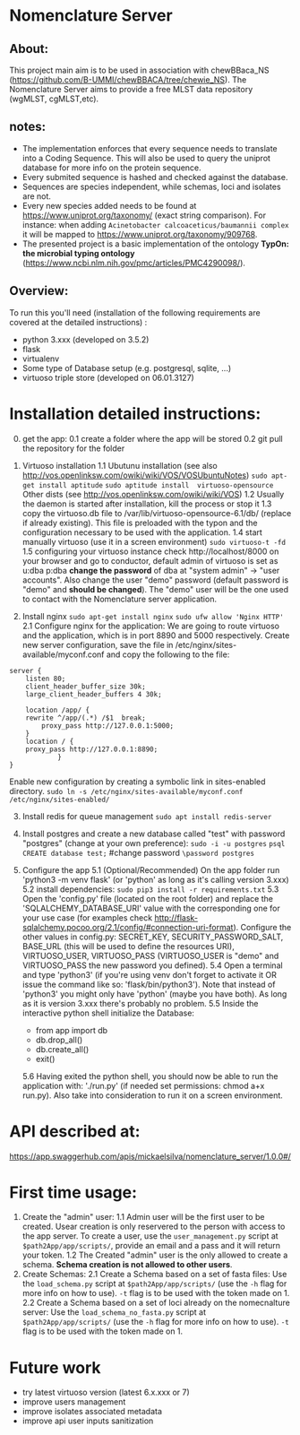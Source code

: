 # Nomenclature Server

## About:
This project main aim is to be used in association with chewBBaca_NS (https://github.com/B-UMMI/chewBBACA/tree/chewie_NS). The Nomenclature Server aims to provide a free MLST data repository (wgMLST, cgMLST,etc).

## notes:
 * The implementation enforces that every sequence needs to translate into a Coding Sequence. This will also be used to query the uniprot database for more info on the protein sequence.
 * Every submited sequence is hashed and checked against the database.
 * Sequences are species independent, while schemas, loci and isolates are not.
 * Every new species added needs to be found at https://www.uniprot.org/taxonomy/ (exact string comparison). For instance: when adding `Acinetobacter calcoaceticus/baumannii complex` it will be mapped to https://www.uniprot.org/taxonomy/909768.
 * The presented project is a basic implementation of the ontology **TypOn: the microbial typing ontology** (https://www.ncbi.nlm.nih.gov/pmc/articles/PMC4290098/).

## Overview:
To run this you'll need (installation of the following requirements are covered at the detailed instructions) :
- python 3.xxx (developed on 3.5.2)
- flask
- virtualenv
- Some type of Database setup (e.g. postgresql, sqlite, ...)
- virtuoso triple store (developed on 06.01.3127)

# Installation detailed instructions:

0. get the app:
0.1 create a folder where the app will be stored
0.2 git pull the repository for the folder

1. Virtuoso installation
1.1  Ubutunu installation (see also http://vos.openlinksw.com/owiki/wiki/VOS/VOSUbuntuNotes)
`sudo apt-get install aptitude`
`sudo aptitude install  virtuoso-opensource`
Other dists (see http://vos.openlinksw.com/owiki/wiki/VOS)
1.2 Usually the daemon is started after installation, kill the process or stop it
1.3 copy the virtuoso.db file to /var/lib/virtuoso-opensource-6.1/db/ (replace if already existing). This file is preloaded with the typon and the configuration necessary to be used with the application.
1.4 start manually virtuoso (use it in a screen environment)
`sudo virtuoso-t -fd`
1.5 configuring your virtuoso instance
check http://localhost/8000 on your browser and go to conductor, default admin of virtuoso is set as u:dba p:dba
**change the password** of dba at "system admin" -> "user accounts". Also change the user "demo" password (default password is "demo" and **should be changed**). The "demo" user will be the one used to contact with the Nomenclature server application.

2. Install nginx
`sudo apt-get install nginx`
`sudo ufw allow 'Nginx HTTP'`
2.1 Configure nginx for the application:
We are going to route virtuoso and the application, which is in port 8890 and 5000 respectively. 
Create new server configuration, save the file in /etc/nginx/sites-available/myconf.conf and copy the following to the file:
```
server {
    listen 80;
    client_header_buffer_size 30k;
    large_client_header_buffers 4 30k; 
 
    location /app/ {
	rewrite ^/app/(.*) /$1  break;
        proxy_pass http://127.0.0.1:5000;
    }
	location / {
	proxy_pass http://127.0.0.1:8890;
            }
}
```
Enable new configuration by creating a symbolic link in sites-enabled directory.
`sudo ln -s /etc/nginx/sites-available/myconf.conf /etc/nginx/sites-enabled/`

3. Install redis for queue management
`sudo apt install redis-server`

4. Install postgres and create a new database called "test" with password "postgres" (change at your own preference):
`sudo -i -u postgres`
`psql`
`CREATE database test;`
#change password
`\password postgres`

5. Configure the app
5.1 (Optional/Recommended) On the app folder run 'python3 -m venv flask' (or 'python' as long as it's calling version 3.xxx)
5.2 install dependencies: 
`sudo pip3 install -r requirements.txt`
5.3 Open the 'config.py' file (located on the root folder) and replace the 'SQLALCHEMY_DATABASE_URI' value with the corresponding one for your use case (for examples check http://flask-sqlalchemy.pocoo.org/2.1/config/#connection-uri-format). Configure the other values in config.py: SECRET_KEY, SECURITY_PASSWORD_SALT, BASE_URL (this will be used to define the resources URI), VIRTUOSO_USER, VIRTUOSO_PASS (VIRTUOSO_USER is "demo" and VIRTUOSO_PASS the new password you defined).
5.4 Open a terminal and type 'python3' (if you're using venv don't forget to activate it OR issue the command like so: 'flask/bin/python3'). Note that instead of 'python3' you might only have 'python' (maybe you have both). As long as it is version 3.xxx there's probably no problem. 
5.5 Inside the interactive python shell initialize the Database:
 	- from app import db
 	- db.drop_all()
 	- db.create_all()
 	- exit()

    5.6 Having exited the python shell, you should now be able to run the application with: './run.py' (if needed set permissions: chmod a+x run.py). Also take into consideration to run it on a screen environment.

# API described at:

https://app.swaggerhub.com/apis/mickaelsilva/nomenclature_server/1.0.0#/

# First time usage:

1. Create the "admin" user:
1.1 Admin user will be the first user to be created. Usear creation is only reservered to the person with access to the app server. To create a user, use the `user_management.py` script at `$path2App/app/scripts/`, provide an email and a pass and it will return your token.
1.2 The Created "admin" user is the only allowed to create a schema. **Schema creation is not allowed to other users**.
2. Create Schemas:
2.1 Create a Schema based on a set of fasta files:
Use the `load_schema.py` script at `$path2App/app/scripts/` (use the `-h` flag for more info on how to use). `-t` flag is to be used with the token made on 1.
2.2 Create a Schema based on a set of loci already on the nomecnalture server:
Use the `load_schema_no_fasta.py` script at `$path2App/app/scripts/` (use the `-h` flag for more info on how to use). `-t` flag is to be used with the token made on 1.

# Future work
 - try latest virtuoso version (latest 6.x.xxx or 7)
 - improve users management
 - improve isolates associated metadata
 - improve api user inputs sanitization

